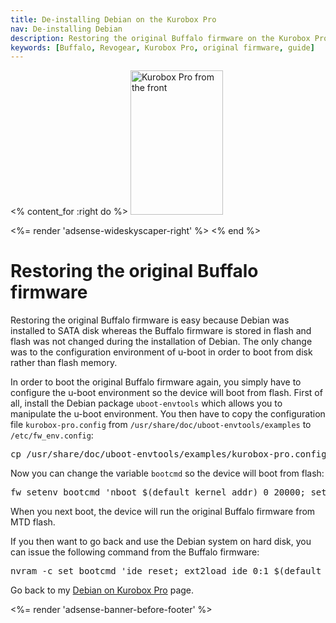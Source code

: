 ```yaml
---
title: De-installing Debian on the Kurobox Pro
nav: De-installing Debian
description: Restoring the original Buffalo firmware on the Kurobox Pro
keywords: [Buffalo, Revogear, Kurobox Pro, original firmware, guide]
---
```


<% content_for :right do %>
<img src = "../images/r_kuroboxpro_front.jpg" class="border" alt="Kurobox Pro from the front" width="148" height="231" />

<%= render 'adsense-wideskyscaper-right' %>
<% end %>

<h1>Restoring the original Buffalo firmware</h1>

Restoring the original Buffalo firmware is easy because Debian was
installed to SATA disk whereas the Buffalo firmware is stored in flash and
flash was not changed during the installation of Debian.  The only change
was to the configuration environment of u-boot in order to boot from disk
rather than flash memory.

In order to boot the original Buffalo firmware again, you simply have to
configure the u-boot environment so the device will boot from flash.  First
of all, install the Debian package `uboot-envtools` which allows you to
manipulate the u-boot environment.  You then have to copy the configuration
file `kurobox-pro.config` from `/usr/share/doc/uboot-envtools/examples` to
`/etc/fw_env.config`:

<div class="code">
<pre>
cp /usr/share/doc/uboot-envtools/examples/kurobox-pro.config /etc/fw_env.config
</pre>
</div>

Now you can change the variable `bootcmd` so the device will boot from
flash:

<div class="code">
<pre>
fw_setenv bootcmd 'nboot $(default_kernel_addr) 0 20000; setenv bootargs $(bootargs_base) $(bootargs_root) $(buffalo_ver); bootm $(default_kernel_addr)'
</pre>
</div>

When you next boot, the device will run the original Buffalo firmware from
MTD flash.

If you then want to go back and use the Debian system on hard disk, you can
issue the following command from the Buffalo firmware:

<div class="code">
<pre>
nvram -c set bootcmd 'ide reset; ext2load ide 0:1 $(default_kernel_addr) /$(kernel); ext2load ide 0:1 $(default_initrd_addr) /$(initrd); setenv bootargs $(bootargs_base); bootm $(default_kernel_addr) $(default_initrd_addr)'
</pre>
</div>

Go back to my <a href = "..">Debian on Kurobox Pro</a> page.

<div class="bbf">
<%= render 'adsense-banner-before-footer' %>
</div>

